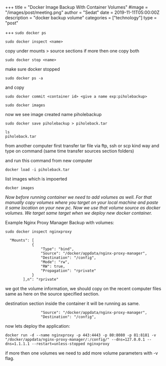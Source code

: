 +++
title = "Docker Image Backup With Container Volumes"
#image = "/images/post/meeting.png"
author = "Sedat"
date = 2019-11-11T05:00:00Z
description = "docker backup volume"
categories = ["technology"]
type = "post"

+++
`sudo docker ps`

`sudo docker inspect <name>`

copy under mounts > source sections
if more then one copy both

`sudo docker stop <name>`

make sure docker stopped

`sudo docker ps -a`

and copy <container id>
```
sudo docker commit <container id> <give a name exp:piholebackup>

```

`sudo docker images`

now we see image created name piholebackup

`sudo docker save piholebackup > piholeback.tar`

```
ls
piholeback.tar
```

from another computer first transfer tar file via ftp, ssh or scp kind way and type on command (same time transfer sources section folders)

and run this command from new computer

`docker load -i piholeback.tar`

list images which is impoerted

`docker images`

*Now before running container we need to add volumes as well. For that manually copy volumes where you target on your local machine and paste it same location on your new pc. Now we use that volume source as docker volumes. We target same target when we deploy new docker container.*

Example Nginx Proxy Manager Backup with volumes:

`sudo docker inspect nginxproxy`

```
  "Mounts": [
            {
                "Type": "bind",
                "Source": "/docker/appdata/nginx-proxy-manager",
                "Destination": "/config",
                "Mode": "rw",
                "RW": true,
                "Propagation": "rprivate"
            }
        ],n": "rprivate"
```

we got the volume information, we should copy on the recent computer files same as here on the source specified section.

destination section inside the container it will be running as same.

```
                "Source": "/docker/appdata/nginx-proxy-manager",
                "Destination": "/config",
```

now lets deploy the application:

`docker run -d --name nginxproxy -p 443:4443 -p 80:8080 -p 81:8181 -v "/docker/appdata/nginx-proxy-manager/:/config/" --dns=127.0.0.1 --dns=1.1.1.1 --restart=unless-stopped nginxproxy`

if more then one volumes we need to add more volume parameters with -v flag.

